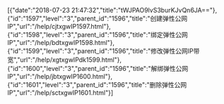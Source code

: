 [{"date":"2018-07-23 21:47:32","title":"tWJPAO9lvS3burKJvQn6JA=="},{"id":"1597","level":"3","parent_id":"1596","title":"创建弹性公网IP","url":"/help/cjtxgwIP1597.html"},{"id":"1598","level":"3","parent_id":"1596","title":"绑定弹性公网IP","url":"/help/bdtxgwIP1598.html"},{"id":"1599","level":"3","parent_id":"1596","title":"修改弹性公网IP带宽","url":"/help/xgtxgwIPdk1599.html"},{"id":"1600","level":"3","parent_id":"1596","title":"解绑弹性公网IP","url":"/help/jbtxgwIP1600.html"},{"id":"1601","level":"3","parent_id":"1596","title":"删除弹性公网IP","url":"/help/sctxgwIP1601.html"}]